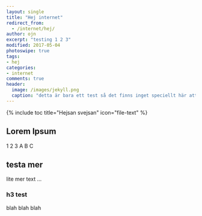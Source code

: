 ```yaml
---
layout: single
title: "Hej internet"
redirect_from:
  - /internet/hej/
author: ojn
excerpt: "testing 1 2 3"
modified: 2017-05-04
photoswipe: true
tags:
- hej
categories:
- internet
comments: true
header:
  image: /images/jekyll.png
  caption: "detta är bara ett test så det finns inget speciellt här att läsa"
---
```

{% include toc title="Hejsan svejsan" icon="file-text" %}


## Lorem Ipsum

1 2 3 A B C

## testa mer

lite mer text ...

### h3 test

blah blah blah
